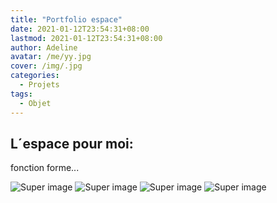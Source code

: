 ```yaml
---
title: "Portfolio espace"
date: 2021-01-12T23:54:31+08:00
lastmod: 2021-01-12T23:54:31+08:00
author: Adeline
avatar: /me/yy.jpg
cover: /img/.jpg
categories:
  - Projets
tags:
  - Objet
---
```



<!--more-->

## L´espace pour moi: 

fonction forme...


![Super image](/img/collerette_portfolio.PNG)
![Super image](/img/ocean_portfolio.PNG)
![Super image](/img/musique_portfolio.PNG)
![Super image](/img/tatouage_portfolio.PNG)
